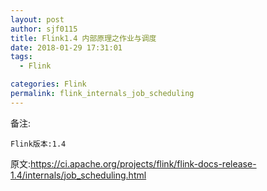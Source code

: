 ```yaml
---
layout: post
author: sjf0115
title: Flink1.4 内部原理之作业与调度
date: 2018-01-29 17:31:01
tags:
  - Flink

categories: Flink
permalink: flink_internals_job_scheduling
---
```






























备注:
```
Flink版本:1.4
```

原文:https://ci.apache.org/projects/flink/flink-docs-release-1.4/internals/job_scheduling.html
